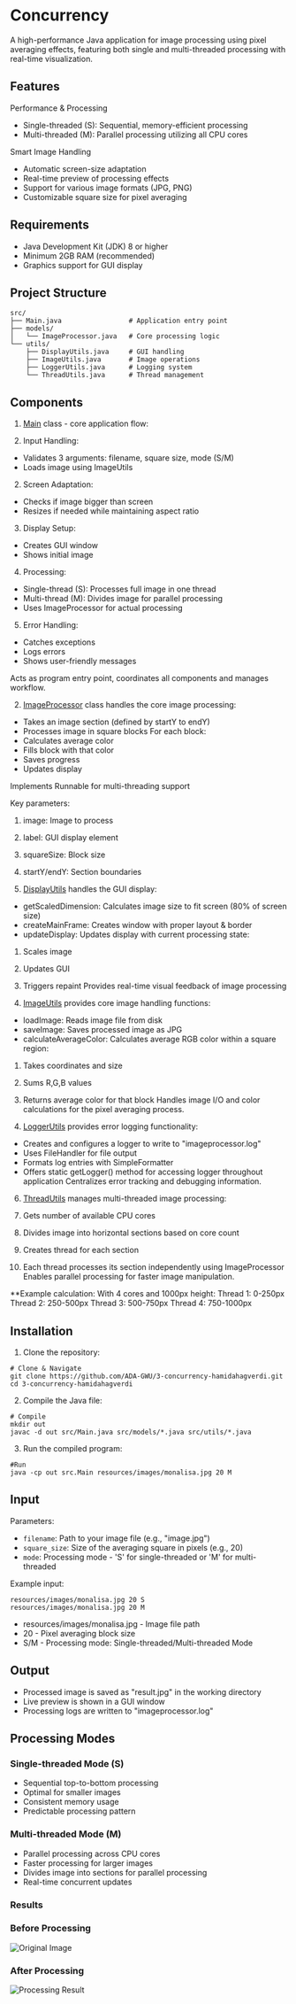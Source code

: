 # Concurrency
A high-performance Java application for image processing using pixel averaging effects, featuring both single and multi-threaded processing with real-time visualization.

## Features

Performance & Processing
- Single-threaded (S): Sequential, memory-efficient processing
- Multi-threaded (M): Parallel processing utilizing all CPU cores

Smart Image Handling
- Automatic screen-size adaptation
- Real-time preview of processing effects
- Support for various image formats (JPG, PNG)
- Customizable square size for pixel averaging

## Requirements

- Java Development Kit (JDK) 8 or higher
- Minimum 2GB RAM (recommended)
- Graphics support for GUI display

## Project Structure
```
src/
├── Main.java                 # Application entry point
├── models/
│   └── ImageProcessor.java   # Core processing logic
└── utils/
    ├── DisplayUtils.java     # GUI handling
    ├── ImageUtils.java       # Image operations
    ├── LoggerUtils.java      # Logging system
    └── ThreadUtils.java      # Thread management
```

## Components

1. [Main](https://github.com/ADA-GWU/3-concurrency-hamidahagverdi/blob/main/src/Main.java) class - core application flow:

1. Input Handling:
- Validates 3 arguments: filename, square size, mode (S/M)
- Loads image using ImageUtils

2. Screen Adaptation:
- Checks if image bigger than screen
- Resizes if needed while maintaining aspect ratio

3. Display Setup:
- Creates GUI window
- Shows initial image

4. Processing:
- Single-thread (S): Processes full image in one thread
- Multi-thread (M): Divides image for parallel processing
- Uses ImageProcessor for actual processing

5. Error Handling:
- Catches exceptions
- Logs errors
- Shows user-friendly messages

Acts as program entry point, coordinates all components and manages workflow.

2. [ImageProcessor](https://github.com/ADA-GWU/3-concurrency-hamidahagverdi/blob/main/src/models/ImageProcessor.java) class handles the core image processing:

- Takes an image section (defined by startY to endY)
- Processes image in square blocks
For each block:
- Calculates average color
- Fills block with that color
- Saves progress
- Updates display

Implements Runnable for multi-threading support

Key parameters:

1. image: Image to process
2. label: GUI display element
3. squareSize: Block size
4. startY/endY: Section boundaries

3. [DisplayUtils](https://github.com/ADA-GWU/3-concurrency-hamidahagverdi/blob/main/src/utils/DisplayUtils.java) handles the GUI display:
 
- getScaledDimension: Calculates image size to fit screen (80% of screen size)
- createMainFrame: Creates window with proper layout & border
- updateDisplay: Updates display with current processing state:

1. Scales image
2. Updates GUI
3. Triggers repaint
Provides real-time visual feedback of image processing

4. [ImageUtils](https://github.com/ADA-GWU/3-concurrency-hamidahagverdi/blob/main/src/utils/ImageUtils.java) provides core image handling functions:

- loadImage: Reads image file from disk
- saveImage: Saves processed image as JPG
- calculateAverageColor: Calculates average RGB color within a square region:

1. Takes coordinates and size
2. Sums R,G,B values
3. Returns average color for that block
Handles image I/O and color calculations for the pixel averaging process.

5. [LoggerUtils](https://github.com/ADA-GWU/3-concurrency-hamidahagverdi/blob/main/src/utils/LoggerUtils.java) provides error logging functionality:

- Creates and configures a logger to write to "imageprocessor.log"
- Uses FileHandler for file output
- Formats log entries with SimpleFormatter
- Offers static getLogger() method for accessing logger throughout application
Centralizes error tracking and debugging information.

6. [ThreadUtils](https://github.com/ADA-GWU/3-concurrency-hamidahagverdi/blob/main/src/utils/ThreadUtils.java) manages multi-threaded image processing:

1. Gets number of available CPU cores
2. Divides image into horizontal sections based on core count
3. Creates thread for each section
4. Each thread processes its section independently using ImageProcessor
Enables parallel processing for faster image manipulation.

**Example calculation:
With 4 cores and 1000px height:
Thread 1: 0-250px
Thread 2: 250-500px
Thread 3: 500-750px
Thread 4: 750-1000px

## Installation

1. Clone the repository:
```
# Clone & Navigate
git clone https://github.com/ADA-GWU/3-concurrency-hamidahagverdi.git
cd 3-concurrency-hamidahagverdi
```
2. Compile the Java file:
```
# Compile
mkdir out
javac -d out src/Main.java src/models/*.java src/utils/*.java
```
3. Run the compiled program:
```
#Run
java -cp out src.Main resources/images/monalisa.jpg 20 M
```
## Input

Parameters:
- `filename`: Path to your image file (e.g., "image.jpg")
- `square_size`: Size of the averaging square in pixels (e.g., 20)
- `mode`: Processing mode - 'S' for single-threaded or 'M' for multi-threaded

Example input:
```
resources/images/monalisa.jpg 20 S
resources/images/monalisa.jpg 20 M
```
- resources/images/monalisa.jpg - Image file path
- 20 - Pixel averaging block size
- S/M - Processing mode: Single-threaded/Multi-threaded Mode

## Output

- Processed image is saved as "result.jpg" in the working directory
- Live preview is shown in a GUI window
- Processing logs are written to "imageprocessor.log"

## Processing Modes

### Single-threaded Mode (S)
- Sequential top-to-bottom processing
- Optimal for smaller images
- Consistent memory usage
- Predictable processing pattern

### Multi-threaded Mode (M)
- Parallel processing across CPU cores
- Faster processing for larger images
- Divides image into sections for parallel processing
- Real-time concurrent updates

### Results

### Before Processing
![Original Image](resources/images/monalisa.jpg)

### After Processing
![Processing Result](result.jpg)

